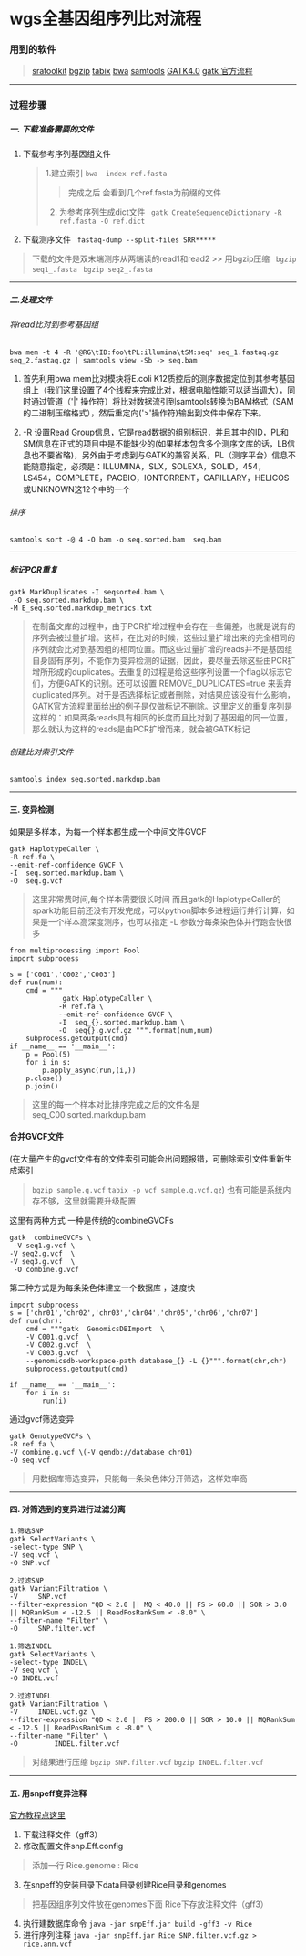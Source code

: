 # wgs全基因组序列比对流程
### 用到的软件
>  [sratoolkit](https://www.ncbi.nlm.nih.gov/sra/docs/toolkitsoft/"%3Ehttps://www.ncbi.nlm.nih.gov/sra/docs/toolkitsoft/%3C/a%3E)
>  [bgzip](
http://www.htslib.org/doc/bgzip.html)
>  [tabix](
http://www.htslib.org/doc/tabix.html)
>  [bwa](
http://bio-bwa.sourceforge.net/)
>  [samtools](
http://samtools.sourceforge.net/)
>  [GATK4.0](
https://software.broadinstitute.org/gatk/)
 [gatk 官方流程](https://software.broadinstitute.org/gatk/best-practices/workflow?id=11145
)
***
### 过程步骤
##### 一. 下载准备需要的文件
1. 下载参考序列基因组文件
    > 1.建立索引
     `bwa  index ref.fasta`
     >> 完成之后 会看到几个ref.fasta为前缀的文件
    > 2. 为参考序列生成dict文件
     ` gatk CreateSequenceDictionary -R ref.fasta -O ref.dict` 
2. 下载测序文件
   ` fastaq-dump --split-files SRR*****`
>下载的文件是双末端测序从两端读的read1和read2
     >> 用bgzip压缩
        ` bgzip seq1_.fasta`
       ` bgzip seq2_.fasta`
****
##### 二.处理文件
###### 将read比对到参考基因组
 `bwa mem -t 4 -R '@RG\tID:foo\tPL:illumina\tSM:seq' seq_1.fastaq.gz seq_2.fastaq.gz | samtools view -Sb -> seq.bam
`
1. 首先利用bwa mem比对模块将E.coli K12质控后的测序数据定位到其参考基因组上（我们这里设置了4个线程来完成比对，根据电脑性能可以适当调大），同时通过管道（'|' 操作符）将比对数据流引到samtools转换为BAM格式（SAM的二进制压缩格式），然后重定向('>'操作符)输出到文件中保存下来。

2. -R 设置Read Group信息，它是read数据的组别标识，并且其中的ID，PL和SM信息在正式的项目中是不能缺少的(如果样本包含多个测序文库的话，LB信息也不要省略)，另外由于考虑到与GATK的兼容关系，PL（测序平台）信息不能随意指定，必须是：ILLUMINA，SLX，SOLEXA，SOLID，454，LS454，COMPLETE，PACBIO，IONTORRENT，CAPILLARY，HELICOS或UNKNOWN这12个中的一个

 ###### 排序
``samtools sort -@ 4 -O bam -o seq.sorted.bam  seq.bam ``
___
##### 标记PCR重复
```
gatk MarkDuplicates -I seqsorted.bam \
 -O seq.sorted.markdup.bam \
-M E_seq.sorted.markdup_metrics.txt
```

> 在制备文库的过程中，由于PCR扩增过程中会存在一些偏差，也就是说有的序列会被过量扩增。这样，在比对的时候，这些过量扩增出来的完全相同的序列就会比对到基因组的相同位置。而这些过量扩增的reads并不是基因组自身固有序列，不能作为变异检测的证据，因此，要尽量去除这些由PCR扩增所形成的duplicates。去重复的过程是给这些序列设置一个flag以标志它们，方便GATK的识别。还可以设置 REMOVE_DUPLICATES=true 来丢弃duplicated序列。对于是否选择标记或者删除，对结果应该没有什么影响，GATK官方流程里面给出的例子是仅做标记不删除。这里定义的重复序列是这样的：如果两条reads具有相同的长度而且比对到了基因组的同一位置，那么就认为这样的reads是由PCR扩增而来，就会被GATK标记

###### 创建比对索引文件 
`samtools index seq.sorted.markdup.bam`
___
#### 三. 变异检测
如果是多样本，为每一个样本都生成一个中间文件GVCF
```
gatk HaplotypeCaller \
-R ref.fa \
--emit-ref-confidence GVCF \
-I  seq.sorted.markdup.bam \
-O  seq.g.vcf
```
> 这里非常费时间,每个样本需要很长时间 而且gatk的HaplotypeCaller的spark功能目前还没有开发完成，可以python脚本多进程运行并行计算，如果是一个样本高深度测序，也可以指定 -L 参数分每条染色体并行跑会快很多
> 
```
from multiprocessing import Pool
import subprocess

s = ['C001','C002','C003']
def run(num):
    cmd = """
             gatk HaplotypeCaller \
            -R ref.fa \
            --emit-ref-confidence GVCF \
            -I  seq_{}.sorted.markdup.bam \
            -O  seq{}.g.vcf.gz """.format(num,num)
    subprocess.getoutput(cmd)
if __name__ == '__main__':
    p = Pool(5)
    for i in s:
        p.apply_async(run,(i,))
    p.close()
    p.join()
```
> 这里的每一个样本对比排序完成之后的文件名是seq_C00.sorted.markdup.bam

####  合并GVCF文件
(在大量产生的gvcf文件有的文件索引可能会出问题报错，可删除索引文件重新生成索引
> `bgzip sample.g.vcf`
> `tabix -p vcf sample.g.vcf.gz`)
也有可能是系统内存不够，这里就需要升级配置


这里有两种方式  一种是传统的combineGVCFs
```
gatk  combineGVCFs \
 -V seq1.g.vcf \
-V seq2.g.vcf  \
-V seq3.g.vcf  \
 -O combine.g.vcf
```
第二种方式是为每条染色体建立一个数据库  ，速度快
```
import subprocess
s = ['chr01','chr02','chr03','chr04','chr05','chr06','chr07']
def run(chr):
    cmd = """gatk  GenomicsDBImport  \
    -V C001.g.vcf  \
    -V C002.g.vcf  \ 
    -V C003.g.vcf  \
    --genomicsdb-workspace-path database_{} -L {}""".format(chr,chr)
    subprocess.getoutput(cmd)

if __name__ == '__main__':
    for i in s:
        run(i)
```
通过gvcf筛选变异
```
gatk GenotypeGVCFs \
-R ref.fa \
-V combine.g.vcf \(-V gendb://database_chr01)
-O seq.vcf
```
> 用数据库筛选变异，只能每一条染色体分开筛选，这样效率高
***
#### 四. 对筛选到的变异进行过滤分离
```
1.筛选SNP
gatk SelectVariants \
-select-type SNP \
-V seq.vcf \
-O SNP.vcf

2.过滤SNP
gatk VariantFiltration \
-V     SNP.vcf
--filter-expression "QD < 2.0 || MQ < 40.0 || FS > 60.0 || SOR > 3.0 || MQRankSum < -12.5 || ReadPosRankSum < -8.0" \
--filter-name "Filter" \
-O     SNP.filter.vcf
```
```
1.筛选INDEL
gatk SelectVariants \
-select-type INDEL\
-V seq.vcf \
-O INDEL.vcf

2.过滤INDEL
gatk VariantFiltration \
-V     INDEL.vcf.gz \
--filter-expression "QD < 2.0 || FS > 200.0 || SOR > 10.0 || MQRankSum < -12.5 || ReadPosRankSum < -8.0" \
--filter-name "Filter" \
-O         INDEL.filter.vcf
```
> 对结果进行压缩
`bgzip SNP.filter.vcf`
`bgzip INDEL.filter.vcf`
____
#### 五. 用snpeff变异注释
[官方教程点这里](
http://snpeff.sourceforge.net/SnpEff_manual.html)
1. 下载注释文件（gff3）
2. 修改配置文件snp.Eff.config 
 >添加一行 Rice.genome : Rice
3. 在snpeff的安装目录下data目录创建Rice目录和genomes
> 把基因组序列文件放在genomes下面  Rice下存放注释文件（gff3）
4. 执行建数据库命令
`java -jar snpEff.jar build -gff3 -v Rice`
5. 进行序列注释
`java -jar snpEff.jar Rice SNP.filter.vcf.gz > rice.ann.vcf`
